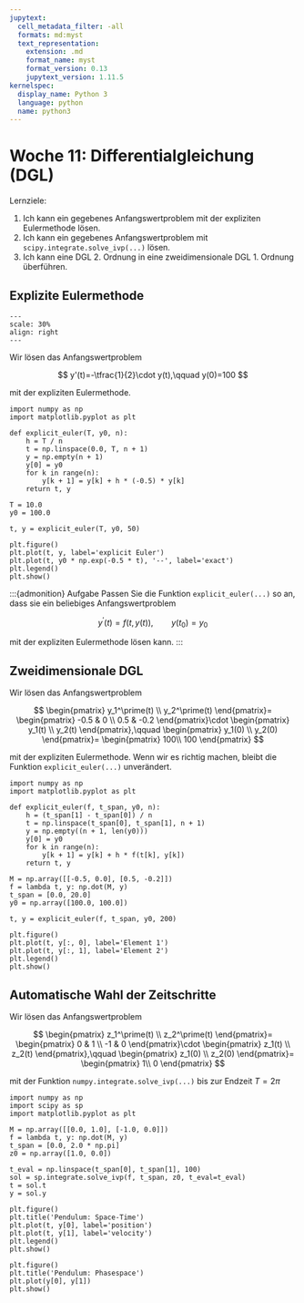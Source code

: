 ```yaml
---
jupytext:
  cell_metadata_filter: -all
  formats: md:myst
  text_representation:
    extension: .md
    format_name: myst
    format_version: 0.13
    jupytext_version: 1.11.5
kernelspec:
  display_name: Python 3
  language: python
  name: python3
---
```


# Woche 11: Differentialgleichung (DGL)

Lernziele:

1. Ich kann ein gegebenes Anfangswertproblem mit der expliziten Eulermethode lösen.
2. Ich kann ein gegebenes Anfangswertproblem mit `scipy.integrate.solve_ivp(...)` lösen.
3. Ich kann eine DGL 2. Ordnung in eine zweidimensionale DGL 1. Ordnung überführen.

## Explizite Eulermethode

```{figure} images/euler_polygonzug.png
---
scale: 30%
align: right
---
```

Wir lösen das Anfangswertproblem

$$
y'(t)=-\tfrac{1}{2}\cdot y(t),\qquad y(0)=100
$$

mit der expliziten Eulermethode.

```{code-cell} ipython3
import numpy as np
import matplotlib.pyplot as plt

def explicit_euler(T, y0, n):
    h = T / n
    t = np.linspace(0.0, T, n + 1)
    y = np.empty(n + 1)
    y[0] = y0
    for k in range(n):
        y[k + 1] = y[k] + h * (-0.5) * y[k]
    return t, y

T = 10.0
y0 = 100.0

t, y = explicit_euler(T, y0, 50)

plt.figure()
plt.plot(t, y, label='explicit Euler')
plt.plot(t, y0 * np.exp(-0.5 * t), '--', label='exact')
plt.legend()
plt.show()
```

:::{admonition} Aufgabe
Passen Sie die Funktion `explicit_euler(...)` so an, dass sie ein beliebiges Anfangswertproblem

$$
y^\prime(t)=f(t, y(t)),\qquad y(t_0)=y_0
$$

mit der expliziten Eulermethode lösen kann.
:::
<!--
```{code-cell} ipython3
import numpy as np
import matplotlib.pyplot as plt

def explicit_euler(f, t_span, y0, n):
    h = (t_span[1] - t_span[0]) / n
    t = np.linspace(t_span[0], t_span[1], n + 1)
    y = np.empty(n + 1)
    y[0] = y0
    for k in range(n):
        y[k + 1] = y[k] + h * f(t[k], y[k])
    return t, y

f = lambda t, y: -0.5 * y
t_span = [0.0, 10.0]
y0 = 100.0

t, y = explicit_euler(f, t_span, y0, 50)

plt.figure()
plt.plot(t, y, label='explicit Euler')
plt.plot(t, y0 * np.exp(-0.5 * t), '--', label='exact')
plt.legend()
plt.show()
```
-->

## Zweidimensionale DGL

Wir lösen das Anfangswertproblem

$$
\begin{pmatrix}
y_1^\prime(t) \\
y_2^\prime(t)
\end{pmatrix}=
\begin{pmatrix}
-0.5 & 0 \\
0.5 & -0.2
\end{pmatrix}\cdot
\begin{pmatrix}
y_1(t) \\
y_2(t)
\end{pmatrix},\qquad 
\begin{pmatrix}
y_1(0) \\
y_2(0)
\end{pmatrix}=
\begin{pmatrix}
100\\
100
\end{pmatrix}
$$

mit der expliziten Eulermethode.
Wenn wir es richtig machen, bleibt die Funktion `explicit_euler(...)` unverändert.
```{code-cell} ipython3
import numpy as np
import matplotlib.pyplot as plt

def explicit_euler(f, t_span, y0, n):
    h = (t_span[1] - t_span[0]) / n
    t = np.linspace(t_span[0], t_span[1], n + 1)
    y = np.empty((n + 1, len(y0)))
    y[0] = y0
    for k in range(n):
        y[k + 1] = y[k] + h * f(t[k], y[k])
    return t, y

M = np.array([[-0.5, 0.0], [0.5, -0.2]])
f = lambda t, y: np.dot(M, y)
t_span = [0.0, 20.0]
y0 = np.array([100.0, 100.0])

t, y = explicit_euler(f, t_span, y0, 200)

plt.figure()
plt.plot(t, y[:, 0], label='Element 1')
plt.plot(t, y[:, 1], label='Element 2')
plt.legend()
plt.show()
```

## Automatische Wahl der Zeitschritte

Wir lösen das Anfangswertproblem

$$
\begin{pmatrix}
z_1^\prime(t) \\
z_2^\prime(t)
\end{pmatrix}=
\begin{pmatrix}
0 & 1 \\
-1 & 0
\end{pmatrix}\cdot
\begin{pmatrix}
z_1(t) \\
z_2(t)
\end{pmatrix},\qquad 
\begin{pmatrix}
z_1(0) \\
z_2(0)
\end{pmatrix}=
\begin{pmatrix}
1\\
0
\end{pmatrix}
$$

mit der Funktion `numpy.integrate.solve_ivp(...)` bis zur Endzeit $T=2\pi$
```{code-cell} ipython3
import numpy as np
import scipy as sp
import matplotlib.pyplot as plt

M = np.array([[0.0, 1.0], [-1.0, 0.0]])
f = lambda t, y: np.dot(M, y)
t_span = [0.0, 2.0 * np.pi]
z0 = np.array([1.0, 0.0])

t_eval = np.linspace(t_span[0], t_span[1], 100)
sol = sp.integrate.solve_ivp(f, t_span, z0, t_eval=t_eval)
t = sol.t
y = sol.y

plt.figure()
plt.title('Pendulum: Space-Time')
plt.plot(t, y[0], label='position')
plt.plot(t, y[1], label='velocity')
plt.legend()
plt.show()

plt.figure()
plt.title('Pendulum: Phasespace')
plt.plot(y[0], y[1])
plt.show()
```
